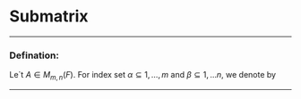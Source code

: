 # Submatrix


---
### Defination:
Le`t $A \in M_{m,n}(F)$. For index set $\alpha \subseteq{1,\dots,m}$ and $\beta \subseteq {1,\dots n}$, we denote by


---
